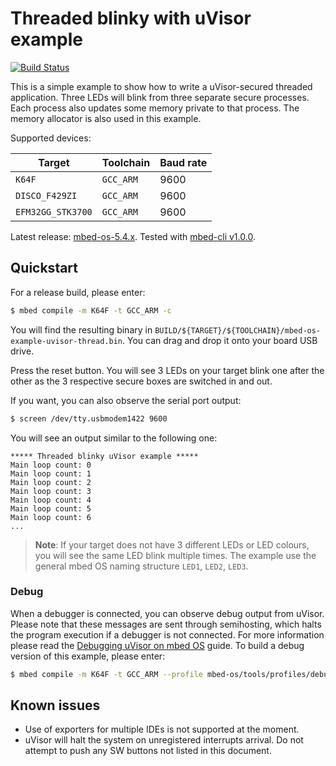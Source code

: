 # Threaded blinky with uVisor example

[![Build Status](https://travis-ci.org/ARMmbed/mbed-os-example-uvisor-thread.svg?branch=master)](https://travis-ci.org/ARMmbed/mbed-os-example-uvisor-thread)

This is a simple example to show how to write a uVisor-secured threaded application. Three LEDs will blink from three separate secure processes. Each process also updates some memory private to that process. The memory allocator is also used in this example.

Supported devices:

| Target            | Toolchain | Baud rate |
|-------------------|-----------|-----------|
| `K64F`            | `GCC_ARM` | 9600      |
| `DISCO_F429ZI`    | `GCC_ARM` | 9600      |
| `EFM32GG_STK3700` | `GCC_ARM` | 9600      |

Latest release: [mbed-os-5.4.x](https://github.com/ARMmbed/mbed-os-example-uvisor/releases/latest). Tested with [mbed-cli v1.0.0](https://github.com/ARMmbed/mbed-cli/releases/tag/1.0.0).

## Quickstart

For a release build, please enter:

```bash
$ mbed compile -m K64F -t GCC_ARM -c
```

You will find the resulting binary in `BUILD/${TARGET}/${TOOLCHAIN}/mbed-os-example-uvisor-thread.bin`. You can drag and drop it onto your board USB drive.

Press the reset button. You will see 3 LEDs on your target blink one after the other as the 3 respective secure boxes are switched in and out.

If you want, you can also observe the serial port output:

```bash
$ screen /dev/tty.usbmodem1422 9600
```

You will see an output similar to the following one:

```
***** Threaded blinky uVisor example *****
Main loop count: 0
Main loop count: 1
Main loop count: 2
Main loop count: 3
Main loop count: 4
Main loop count: 5
Main loop count: 6
...
```

> **Note**: If your target does not have 3 different LEDs or LED colours, you will see the same LED blink multiple times. The example use the general mbed OS naming structure `LED1`, `LED2`, `LED3`.

### Debug

When a debugger is connected, you can observe debug output from uVisor. Please note that these messages are sent through semihosting, which halts the program execution if a debugger is not connected. For more information please read the [Debugging uVisor on mbed OS](https://github.com/ARMmbed/uvisor/blob/master/docs/lib/DEBUGGING.md) guide. To build a debug version of this example, please enter:

```bash
$ mbed compile -m K64F -t GCC_ARM --profile mbed-os/tools/profiles/debug.json -c
```

## Known issues

- Use of exporters for multiple IDEs is not supported at the moment.
- uVisor will halt the system on unregistered interrupts arrival. Do not attempt to push any SW buttons not listed in this document.

